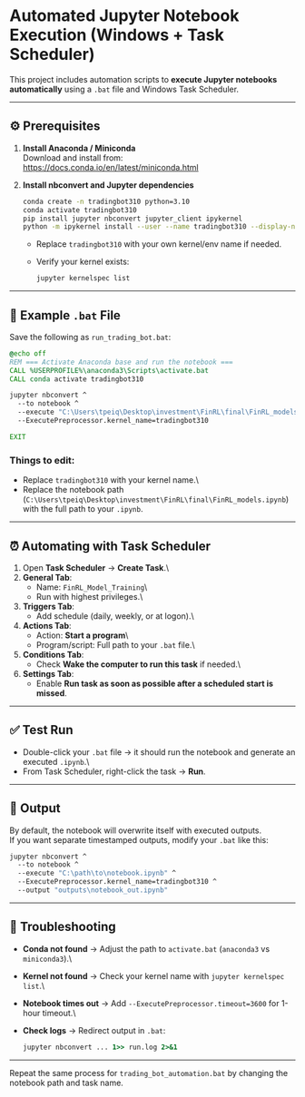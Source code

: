 # Automated Jupyter Notebook Execution (Windows + Task Scheduler)

This project includes automation scripts to **execute Jupyter notebooks
automatically** using a `.bat` file and Windows Task Scheduler.

------------------------------------------------------------------------

## ⚙️ Prerequisites

1.  **Install Anaconda / Miniconda**\
    Download and install from:
    <https://docs.conda.io/en/latest/miniconda.html>

2.  **Install nbconvert and Jupyter dependencies**

    ``` bash
    conda create -n tradingbot310 python=3.10
    conda activate tradingbot310
    pip install jupyter nbconvert jupyter_client ipykernel
    python -m ipykernel install --user --name tradingbot310 --display-name "Python (tradingbot310)"
    ```

    -   Replace `tradingbot310` with your own kernel/env name if needed.

    -   Verify your kernel exists:

        ``` bash
        jupyter kernelspec list
        ```

------------------------------------------------------------------------

## 📝 Example `.bat` File

Save the following as `run_trading_bot.bat`:

``` bat
@echo off
REM === Activate Anaconda base and run the notebook ===
CALL %USERPROFILE%\anaconda3\Scripts\activate.bat
CALL conda activate tradingbot310

jupyter nbconvert ^
  --to notebook ^
  --execute "C:\Users\tpeiq\Desktop\investment\FinRL\final\FinRL_models.ipynb" ^
  --ExecutePreprocessor.kernel_name=tradingbot310

EXIT
```

### Things to edit:

-   Replace `tradingbot310` with your kernel name.\
-   Replace the notebook path
    (`C:\Users\tpeiq\Desktop\investment\FinRL\final\FinRL_models.ipynb`)
    with the full path to your `.ipynb`.

------------------------------------------------------------------------

## ⏰ Automating with Task Scheduler

1.  Open **Task Scheduler** → **Create Task**.\
2.  **General Tab**:
    -   Name: `FinRL_Model_Training`\
    -   Run with highest privileges.\
3.  **Triggers Tab**:
    -   Add schedule (daily, weekly, or at logon).\
4.  **Actions Tab**:
    -   Action: **Start a program**\
    -   Program/script: Full path to your `.bat` file.\
5.  **Conditions Tab**:
    -   Check **Wake the computer to run this task** if needed.\
6.  **Settings Tab**:
    -   Enable **Run task as soon as possible after a scheduled start is
        missed**.

------------------------------------------------------------------------

## ✅ Test Run

-   Double-click your `.bat` file → it should run the notebook and
    generate an executed `.ipynb`.\
-   From Task Scheduler, right-click the task → **Run**.

------------------------------------------------------------------------

## 📂 Output

By default, the notebook will overwrite itself with executed outputs.\
If you want separate timestamped outputs, modify your `.bat` like this:

``` bat
jupyter nbconvert ^
  --to notebook ^
  --execute "C:\path\to\notebook.ipynb" ^
  --ExecutePreprocessor.kernel_name=tradingbot310 ^
  --output "outputs\notebook_out.ipynb"
```

------------------------------------------------------------------------

## 🔧 Troubleshooting

-   **Conda not found** → Adjust the path to `activate.bat` (`anaconda3`
    vs `miniconda3`).\

-   **Kernel not found** → Check your kernel name with
    `jupyter kernelspec list`.\

-   **Notebook times out** → Add `--ExecutePreprocessor.timeout=3600`
    for 1-hour timeout.\

-   **Check logs** → Redirect output in `.bat`:

    ``` bat
    jupyter nbconvert ... 1>> run.log 2>&1
    ```

------------------------------------------------------------------------

Repeat the same process for `trading_bot_automation.bat` by changing the
notebook path and task name.
